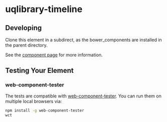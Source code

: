 # uqlibrary-timeline

## Developing
Clone this element in a subdirect, as the bower_components are installed in the parent directory.

See the [component page](https://uqlibrary.github.io/uqlibrary-timeline) for more information.

## Testing Your Element

### web-component-tester

The tests are compatible with [web-component-tester](https://github.com/Polymer/web-component-tester). You can run them on multiple local browsers via:

```sh
npm install -g web-component-tester
wct
```
